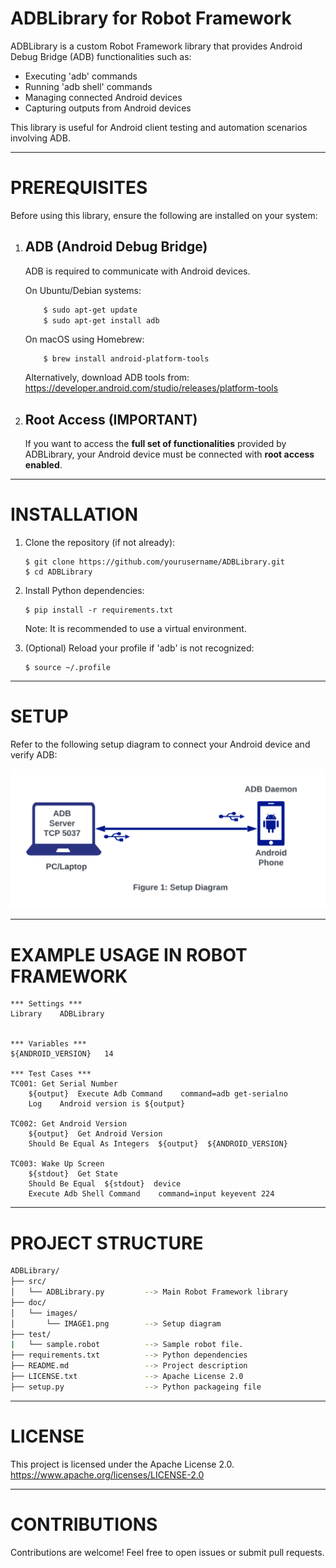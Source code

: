 ADBLibrary for Robot Framework
==============================

ADBLibrary is a custom Robot Framework library that provides Android Debug Bridge (ADB) functionalities such as:

- Executing 'adb' commands
- Running 'adb shell' commands
- Managing connected Android devices
- Capturing outputs from Android devices

This library is useful for Android client testing and automation scenarios involving ADB.

-------------------------------------------------------------------------------

PREREQUISITES
=============

Before using this library, ensure the following are installed on your system:

1. ADB (Android Debug Bridge)
   ---------------------------------

   ADB is required to communicate with Android devices.

   On Ubuntu/Debian systems:
   ``` sh
       $ sudo apt-get update
       $ sudo apt-get install adb
    ```
   On macOS using Homebrew:
   ```
       $ brew install android-platform-tools
    ```
   Alternatively, download ADB tools from:
       https://developer.android.com/studio/releases/platform-tools

2. Root Access (IMPORTANT)
   ---------------------------------

   If you want to access the **full set of functionalities** provided by ADBLibrary,
   your Android device must be connected with **root access enabled**.

-------------------------------------------------------------------------------

INSTALLATION
============

1. Clone the repository (if not already):

       $ git clone https://github.com/yourusername/ADBLibrary.git
       $ cd ADBLibrary

2. Install Python dependencies:

       $ pip install -r requirements.txt

   Note: It is recommended to use a virtual environment.

3. (Optional) Reload your profile if 'adb' is not recognized:

       $ source ~/.profile

-------------------------------------------------------------------------------

SETUP
=====

Refer to the following setup diagram to connect your Android device and verify ADB:

![Setup](doc/IMAGE1.png)

-------------------------------------------------------------------------------

EXAMPLE USAGE IN ROBOT FRAMEWORK
================================
``` robot
*** Settings ***
Library    ADBLibrary


*** Variables ***
${ANDROID_VERSION}   14

*** Test Cases ***
TC001: Get Serial Number
    ${output}  Execute Adb Command    command=adb get-serialno
    Log    Android version is ${output}

TC002: Get Android Version
    ${output}  Get Android Version
    Should Be Equal As Integers  ${output}  ${ANDROID_VERSION}

TC003: Wake Up Screen
    ${stdout}  Get State
    Should Be Equal  ${stdout}  device
    Execute Adb Shell Command    command=input keyevent 224
```
-------------------------------------------------------------------------------

PROJECT STRUCTURE
=================
``` sh
ADBLibrary/
├── src/
│   └── ADBLibrary.py         --> Main Robot Framework library
├── doc/
│   └── images/
│       └── IMAGE1.png        --> Setup diagram
├── test/
|   └── sample.robot          --> Sample robot file.
├── requirements.txt          --> Python dependencies
├── README.md                 --> Project description
├── LICENSE.txt               --> Apache License 2.0
├── setup.py                  --> Python packageing file
```
-------------------------------------------------------------------------------

LICENSE
=======

This project is licensed under the Apache License 2.0.
https://www.apache.org/licenses/LICENSE-2.0

-------------------------------------------------------------------------------

CONTRIBUTIONS
=============

Contributions are welcome! Feel free to open issues or submit pull requests.
